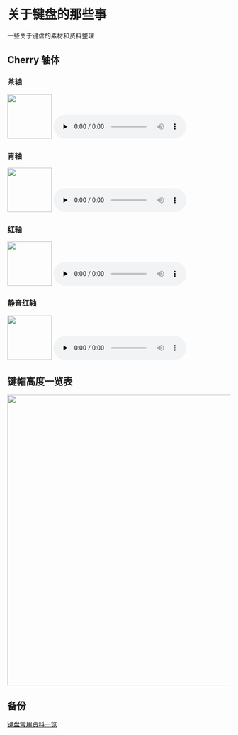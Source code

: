 # 关于键盘的那些事

一些关于键盘的素材和资料整理

## Cherry 轴体

### 茶轴

<img src="https://nas.qysit.com:2046/geekpanshi/panshi_imgs/-/raw/main/sxgic/keyboards/Cherry-Mx-1-%E8%8C%B6%E8%BD%B4.jpg" width="100" height="100" align=center/>

<audio id="audio" controls="" preload="none">
      <source id="mp3" src="https://nas.qysit.com:2046/geekpanshi/panshi_imgs/-/raw/main/sxgic/keyboards/Cherry-Mx-1-%E8%8C%B6%E8%BD%B4%E5%A3%B0%E9%9F%B3.wav">
      Cherry MX 茶轴 声音
</audio>

### 青轴

<img src="https://nas.qysit.com:2046/geekpanshi/panshi_imgs/-/raw/main/sxgic/keyboards/Cherry-Mx-2-%E9%9D%92%E8%BD%B4.jpg" width="100" height="100" align=center/>

<audio id="audio" controls="" preload="none">
      <source id="mp3" src="https://nas.qysit.com:2046/geekpanshi/panshi_imgs/-/raw/main/sxgic/keyboards/Cherry-Mx-2-%E9%9D%92%E8%BD%B4%E5%A3%B0%E9%9F%B3.wav">
      Cherry MX 青轴 声音
</audio>

### 红轴

<img src="https://nas.qysit.com:2046/geekpanshi/panshi_imgs/-/raw/main/sxgic/keyboards/Cherry-Mx-3-%E7%BA%A2%E8%BD%B4.jpg" width="100" height="100" align=center/>

<audio id="audio" controls="" preload="none">
      <source id="mp3" src="https://nas.qysit.com:2046/geekpanshi/panshi_imgs/-/raw/main/sxgic/keyboards/Cherry-Mx-3-%E7%BA%A2%E8%BD%B4%E5%A3%B0%E9%9F%B3.wav">
      Cherry MX 红轴 声音
</audio>

### 静音红轴

<img src="https://nas.qysit.com:2046/geekpanshi/panshi_imgs/-/raw/main/sxgic/keyboards/Cherry-Mx-4-%E9%9D%99%E9%9F%B3%E7%BA%A2%E8%BD%B4.jpg" width="100" height="100" align=center/>

<audio id="audio" controls="" preload="none">
      <source id="mp3" src="https://nas.qysit.com:2046/geekpanshi/panshi_imgs/-/raw/main/sxgic/keyboards/Cherry-Mx-4-%E9%9D%99%E9%9F%B3%E7%BA%A2%E8%BD%B4%E5%A3%B0%E9%9F%B3.wav">
      Cherry MX 静音红轴 声音
</audio>

## 键帽高度一览表

<img src="https://nas.qysit.com:2046/geekpanshi/panshi_imgs/-/raw/main/sxgic/keyboards/3-Profile-list.jpg" width="735" height="655" align=center/>

## 备份

[键盘常用资料一览](https://nas.qysit.com:2046/geekpanshi/panshi_imgs/-/raw/main/sxgic/keyboards/Neutrone.com-Custom-Mechanical-Keyboard-Infographic-V4.0-20220615.pdf?inline=false)

